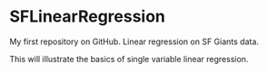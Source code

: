 SFLinearRegression
==================

My first repository on GitHub. Linear regression on SF Giants data.

This will illustrate the basics of single variable linear regression.
